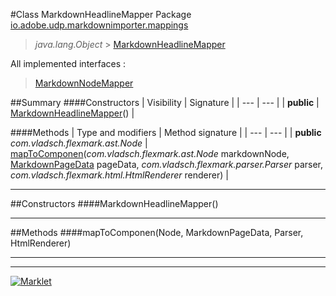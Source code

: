 #Class MarkdownHeadlineMapper
Package [io.adobe.udp.markdownimporter.mappings](README.md)<br>

> *java.lang.Object* > [MarkdownHeadlineMapper](MarkdownHeadlineMapper.md)

All implemented interfaces :
> [MarkdownNodeMapper](MarkdownNodeMapper.md)




##Summary
####Constructors
| Visibility | Signature |
| --- | --- |
| **public** | [MarkdownHeadlineMapper](#markdownheadlinemapper)() |

####Methods
| Type and modifiers | Method signature |
| --- | --- |
| **public** *com.vladsch.flexmark.ast.Node* | [mapToComponen](#maptocomponennode-markdownpagedata-parser-htmlrenderer)(*com.vladsch.flexmark.ast.Node* markdownNode, [MarkdownPageData](../MarkdownPageData.md) pageData, *com.vladsch.flexmark.parser.Parser* parser, *com.vladsch.flexmark.html.HtmlRenderer* renderer) |

---


##Constructors
####MarkdownHeadlineMapper()
> 


---


##Methods
####mapToComponen(Node, MarkdownPageData, Parser, HtmlRenderer)
> 


---

---

[![Marklet](https://img.shields.io/badge/Generated%20by-Marklet-green.svg)](https://github.com/Faylixe/marklet)